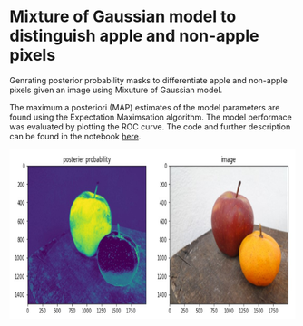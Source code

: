# Mixture of Gaussian model to distinguish apple and non-apple pixels

Genrating posterior probability masks to differentiate apple and non-apple pixels given an image using Mixuture of Gaussian model. 

The maximum a posteriori (MAP) estimates of the model parameters are found using the Expectation Maximsation algorithm. The model performace was evaluated by plotting the ROC curve.
The code and further description can be found in the notebook [here](https://github.com/SulakshanaChakraborty/MixtureOfGaussian/blob/main/practicalMixGauss_Apples.ipynb).

<img src="prob_mask.jpg" width="600" height="300" />
